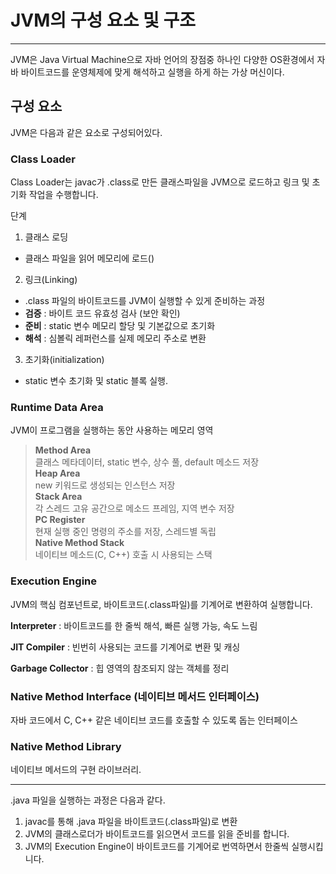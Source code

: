 # JVM의 구성 요소 및 구조

---

JVM은 Java Virtual Machine으로 자바 언어의 장점중 하나인 다양한 OS환경에서 
자바 바이트코드를 운영체제에 맞게 해석하고 실행을 하게 하는 가상 머신이다.

## 구성 요소
JVM은 다음과 같은 요소로 구성되어있다.

### Class Loader
Class Loader는 javac가 .class로 만든 클래스파일을 JVM으로 로드하고 링크 및 초기화 작업을 수행합니다.

단계
1. 클래스 로딩

- 클래스 파일을 읽어 메모리에 로드()

2. 링크(Linking)
- .class 파일의 바이트코드를 JVM이 실행할 수 있게 준비하는 과정
- **검증** : 바이트 코드 유효성 검사 (보안 확인)
- **준비** : static 변수 메모리 할당 및 기본값으로 초기화
- **해석** : 심볼릭 레퍼런스를 실제 메모리 주소로 변환

3. 초기화(initialization)
- static 변수 초기화 및 static 블록 실행.

### Runtime Data Area
JVM이 프로그램을 실행하는 동안 사용하는 메모리 영역

>**Method Area** <br>
> 클래스 메타데이터, static 변수, 상수 풀, default 메소드 저장<br>
>**Heap Area** <br>
>new 키워드로 생성되는 인스턴스 저장 <br>
>**Stack Area** <br>
>각 스레드 고유 공간으로 메소드 프레임, 지역 변수 저장 <br>
>**PC Register** <br>
>현재 실행 중인 명령의 주소를 저장, 스레드별 독립 <br>
>**Native Method Stack** <br>
>네이티브 메소드(C, C++) 호출 시 사용되는 스택

### Execution Engine
JVM의 핵심 컴포넌트로, 바이트코드(.class파일)를 기계어로 변환하여 실행합니다.

**Interpreter** : 바이트코드를 한 줄씩 해석, 빠른 실행 가능, 속도 느림

**JIT Compiler** : 빈번히 사용되는 코드를 기계어로 변환 및 캐싱

**Garbage Collector** : 힙 영역의 참조되지 않는 객체를 정리

### Native Method Interface (네이티브 메서드 인터페이스)
자바 코드에서 C, C++ 같은 네이티브 코드를 호출할 수 있도록 돕는 인터페이스

### Native Method Library
네이티브 메서드의 구현 라이브러리.

---

.java 파일을 실행하는 과정은 다음과 같다.

1. javac를 통해 .java 파일을 바이트코드(.class파일)로 변환
2. JVM의 클래스로더가 바이트코드를 읽으면서 코드를 읽을 준비를 합니다.
3. JVM의 Execution Engine이 바이트코드를 기계어로 번역하면서 한줄씩 실행시킵니다.